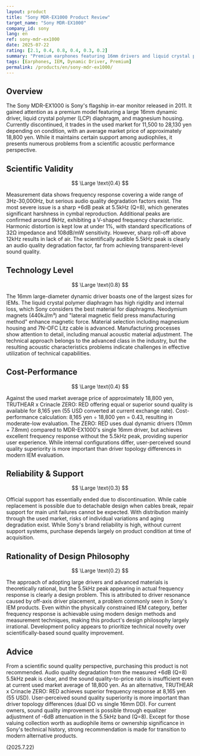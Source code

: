 ```yaml
---
layout: product
title: "Sony MDR-EX1000 Product Review"
target_name: "Sony MDR-EX1000"
company_id: sony
lang: en
ref: sony-mdr-ex1000
date: 2025-07-22
rating: [2.1, 0.4, 0.8, 0.4, 0.3, 0.2]
summary: "Premium earphones featuring 16mm drivers and liquid crystal polymer technology, but suffer from critical +6dB 5.5kHz peak causing audio quality issues and poor cost-performance"
tags: [Earphones, IEM, Dynamic Driver, Premium]
permalink: /products/en/sony-mdr-ex1000/
---
```


## Overview

The Sony MDR-EX1000 is Sony's flagship in-ear monitor released in 2011. It gained attention as a premium model featuring a large 16mm dynamic driver, liquid crystal polymer (LCP) diaphragm, and magnesium housing. Currently discontinued, it trades in the used market for 11,500 to 28,130 yen depending on condition, with an average market price of approximately 18,800 yen. While it maintains certain support among audiophiles, it presents numerous problems from a scientific acoustic performance perspective.

## Scientific Validity

$$ \Large \text{0.4} $$

Measurement data shows frequency response covering a wide range of 3Hz-30,000Hz, but serious audio quality degradation factors exist. The most severe issue is a sharp +6dB peak at 5.5kHz (Q=8), which generates significant harshness in cymbal reproduction. Additional peaks are confirmed around 9kHz, exhibiting a V-shaped frequency characteristic. Harmonic distortion is kept low at under 1%, with standard specifications of 32Ω impedance and 108dB/mW sensitivity. However, sharp roll-off above 12kHz results in lack of air. The scientifically audible 5.5kHz peak is clearly an audio quality degradation factor, far from achieving transparent-level sound quality.

## Technology Level

$$ \Large \text{0.8} $$

The 16mm large-diameter dynamic driver boasts one of the largest sizes for IEMs. The liquid crystal polymer diaphragm has high rigidity and internal loss, which Sony considers the best material for diaphragms. Neodymium magnets (440kJ/m³) and "lateral magnetic field press manufacturing method" enhance magnetic force. Material selection including magnesium housing and 7N-OFC Litz cable is advanced. Manufacturing processes show attention to detail, including manual acoustic material adjustment. The technical approach belongs to the advanced class in the industry, but the resulting acoustic characteristics problems indicate challenges in effective utilization of technical capabilities.

## Cost-Performance

$$ \Large \text{0.4} $$

Against the used market average price of approximately 18,800 yen, TRUTHEAR x Crinacle ZERO: RED offering equal or superior sound quality is available for 8,165 yen (55 USD converted at current exchange rate). Cost-performance calculation: 8,165 yen ÷ 18,800 yen = 0.43, resulting in moderate-low evaluation. The ZERO: RED uses dual dynamic drivers (10mm + 7.8mm) compared to MDR-EX1000's single 16mm driver, but achieves excellent frequency response without the 5.5kHz peak, providing superior user experience. While internal configurations differ, user-perceived sound quality superiority is more important than driver topology differences in modern IEM evaluation.

## Reliability & Support

$$ \Large \text{0.3} $$

Official support has essentially ended due to discontinuation. While cable replacement is possible due to detachable design when cables break, repair support for main unit failures cannot be expected. With distribution mainly through the used market, risks of individual variations and aging degradation exist. While Sony's brand reliability is high, without current support systems, purchase depends largely on product condition at time of acquisition.

## Rationality of Design Philosophy

$$ \Large \text{0.2} $$

The approach of adopting large drivers and advanced materials is theoretically rational, but the 5.5kHz peak appearing in actual frequency response is clearly a design problem. This is attributed to driver resonance caused by off-axis driver placement, a problem commonly seen in Sony's IEM products. Even within the physically constrained IEM category, better frequency response is achievable using modern design methods and measurement techniques, making this product's design philosophy largely irrational. Development policy appears to prioritize technical novelty over scientifically-based sound quality improvement.

## Advice

From a scientific sound quality perspective, purchasing this product is not recommended. Audio quality degradation from the measured +6dB (Q=8) 5.5kHz peak is clear, and the sound quality-to-price ratio is insufficient even at current used market average of 18,800 yen. As an alternative, TRUTHEAR x Crinacle ZERO: RED achieves superior frequency response at 8,165 yen (55 USD). User-perceived sound quality superiority is more important than driver topology differences (dual DD vs single 16mm DD). For current owners, sound quality improvement is possible through equalizer adjustment of -6dB attenuation in the 5.5kHz band (Q=8). Except for those valuing collection worth as audiophile items or ownership significance in Sony's technical history, strong recommendation is made for transition to modern alternative products.

(2025.7.22)